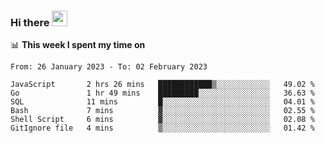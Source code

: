 ### Hi there <a href="https://www.gautamkrishnar.com/"><img src="https://media.giphy.com/media/hvRJCLFzcasrR4ia7z/giphy.gif" width="25px"></a>

📊 **This week I spent my time on**

<!--START_SECTION:waka-->

```text
From: 26 January 2023 - To: 02 February 2023

JavaScript       2 hrs 26 mins   ████████████▒░░░░░░░░░░░░   49.02 %
Go               1 hr 49 mins    █████████░░░░░░░░░░░░░░░░   36.63 %
SQL              11 mins         █░░░░░░░░░░░░░░░░░░░░░░░░   04.01 %
Bash             7 mins          ▓░░░░░░░░░░░░░░░░░░░░░░░░   02.55 %
Shell Script     6 mins          ▓░░░░░░░░░░░░░░░░░░░░░░░░   02.08 %
GitIgnore file   4 mins          ▒░░░░░░░░░░░░░░░░░░░░░░░░   01.42 %
```

<!--END_SECTION:waka-->
